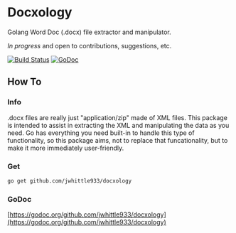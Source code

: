 # Docxology

Golang Word Doc (.docx) file extractor and manipulator.

_In progress_ and open to contributions, suggestions, etc.

[![Build Status](https://travis-ci.com/jwhittle933/docxology.svg?branch=master)](https://travis-ci.com/jwhittle933/docxology)
[![GoDoc](https://godoc.org/github.com/jwhittle933/docxology?status.svg)](https://godoc.org/github.com/jwhittle933/docxology)

## How To

### Info

.docx files are really just "application/zip" made of XML files. This package is intended to assist in extracting the XML and manipulating the data as you need. Go has everything you need built-in to handle this type of functionality, so this package aims, not to replace that funcationality, but to make it more immediately user-friendly.

### Get

```bash
go get github.com/jwhittle933/docxology
```

### GoDoc

[https://godoc.org/github.com/jwhittle933/docxology](https://godoc.org/github.com/jwhittle933/docxology)
